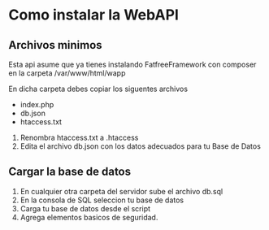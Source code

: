 # Como instalar la WebAPI

## Archivos minimos
Esta api asume que ya tienes instalando FatfreeFramework con composer
en la carpeta /var/www/html/wapp

En dicha carpeta debes copiar los siguentes archivos

- index.php
- db.json
- htaccess.txt

1. Renombra htaccess.txt a .htaccess
2. Edita el archivo db.json con los datos adecuados para tu Base de Datos

## Cargar la base de datos

1. En cualquier otra carpeta del servidor sube el archivo db.sql
2. En la consola de SQL  seleccion tu base de datos
3. Carga tu base de datos desde el script 
4. Agrega elementos basicos de seguridad.
